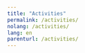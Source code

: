 ```yaml
---
title: "Activities"
permalink: /activities/
nolang: /activities/
lang: en
parenturl: /activities/
---
```

 
